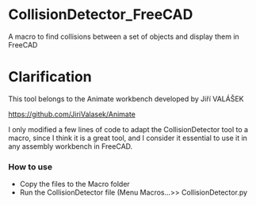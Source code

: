 # CollisionDetector_FreeCAD
A macro to find collisions between a set of objects and display them in FreeCAD

# Clarification
This tool belongs to the Animate workbench developed by Jiří VALÁŠEK

https://github.com/JiriValasek/Animate

I only modified a few lines of code to adapt the CollisionDetector tool to a macro, since I think it is a great tool, and I consider it essential to use it in any assembly workbench in FreeCAD.

### How to use

- Copy the files to the Macro folder
- Run the CollisionDetector file (Menu Macros...>> CollisionDetector.py
